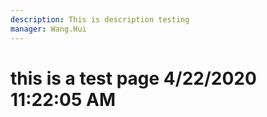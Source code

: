 ```yaml
---
description: This is description testing
manager: Wang.Hui
---
```

# this is a test page 4/22/2020 11:22:05 AM